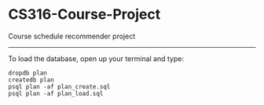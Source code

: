 # CS316-Course-Project
Course schedule recommender project

---
To load the database, open up your terminal and type:
```
dropdb plan
createdb plan
psql plan -af plan_create.sql
psql plan -af plan_load.sql
```
